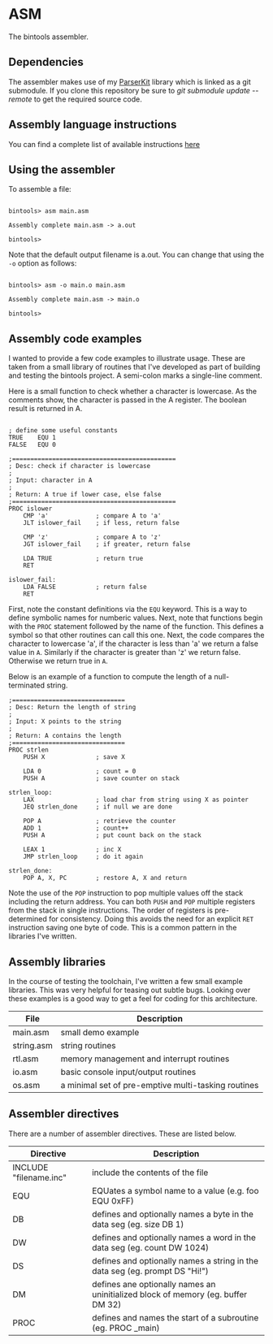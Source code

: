 # ASM

The bintools assembler.

## Dependencies

The assembler makes use of my [ParserKit](https://github.com/mseminatore/ParserKit)
library which is linked as a git submodule. If you clone this repository be sure to
_git submodule update --remote_ to get the required source code.

## Assembly language instructions

You can find a complete list of available instructions 
[here](https://github.com/mseminatore/bintools/tree/master/cisc#instructions)

## Using the assembler

To assemble a file:

```

bintools> asm main.asm

Assembly complete main.asm -> a.out

bintools>

```

Note that the default output filename is a.out. You can change that using the 
`-o` option as follows:

```

bintools> asm -o main.o main.asm

Assembly complete main.asm -> main.o

bintools>

```


## Assembly code examples

I wanted to provide a few code examples to illustrate usage. These are taken 
from a small library of routines that I've developed as part of building and
testing the bintools project. A semi-colon marks a single-line comment.

Here is a small function to check whether a character is lowercase. As the
comments show, the character is passed in the A register. The boolean result
is returned in A.

```

; define some useful constants
TRUE    EQU 1
FALSE   EQU 0

;=============================================
; Desc: check if character is lowercase
;
; Input: character in A
;
; Return: A true if lower case, else false
;=============================================
PROC islower
    CMP 'a'             ; compare A to 'a'
    JLT islower_fail    ; if less, return false

    CMP 'z'             ; compare A to 'z'
    JGT islower_fail    ; if greater, return false

    LDA TRUE            ; return true
    RET

islower_fail:
    LDA FALSE           ; return false
    RET

```

First, note the constant definitions via the `EQU` keyword. This is a way to
define symbolic names for numberic values. Next, note that functions begin with
the `PROC` statement followed by the name of the function. This defines a 
symbol so that other routines can call this one. Next, the code compares the 
character to lowercase 'a', if the character is less than 'a' we return a false
value in `A`. Similarly if the character is greater than 'z' we return false. 
Otherwise we return true in `A`.

Below is an example of a function to compute the length of a 
null-terminated string.

```
;===============================
; Desc: Return the length of string
;
; Input: X points to the string
;
; Return: A contains the length
;===============================
PROC strlen
    PUSH X              ; save X

    LDA 0               ; count = 0
    PUSH A              ; save counter on stack

strlen_loop:
    LAX                 ; load char from string using X as pointer
    JEQ strlen_done     ; if null we are done

    POP A               ; retrieve the counter
    ADD 1               ; count++
    PUSH A              ; put count back on the stack

    LEAX 1              ; inc X
    JMP strlen_loop     ; do it again

strlen_done:
    POP A, X, PC        ; restore A, X and return

```

Note the use of the `POP` instruction to pop multiple values off the stack 
including the return address. You can both `PUSH` and `POP` multiple registers
from the stack in single instructions. The order of registers is pre-determined
for consistency. Doing this avoids the need for an explicit `RET` instruction 
saving one byte of code. This is a common pattern in the libraries I've 
written.

## Assembly libraries

In the course of testing the toolchain, I've written a few small example 
libraries. This was very helpful for teasing out subtle bugs. Looking over
these examples is a good way to get a feel for coding for this architecture.

File | Description
---- | -----------
main.asm | small demo example
string.asm | string routines
rtl.asm | memory management and interrupt routines
io.asm | basic console input/output routines
os.asm | a minimal set of pre-emptive multi-tasking routines

## Assembler directives

There are a number of assembler directives. These are listed below.

Directive | Description
--------- | -----------
INCLUDE "filename.inc" | include the contents of the file
EQU | EQUates a symbol name to a value (e.g. foo EQU 0xFF)
DB | defines and optionally names a byte in the data seg (eg. size DB 1)
DW | defines and optionally names a word in the data seg (eg. count DW 1024)
DS | defines and optionally names a string in the data seg (eg. prompt DS "Hi!")
DM | defines ane optionally names an uninitialized block of memory (eg. buffer DM 32)
PROC | defines and names the start of a subroutine (eg. PROC _main)
